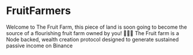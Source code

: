 # FruitFarmers
Welcome to The Fruit Farm, this piece of land is soon going to become the source of a flourishing fruit farm owned by you! 🍉🍎🥭   The Fruit farm is a Node backed, wealth creation protocol designed to generate sustained passive income on Binance
